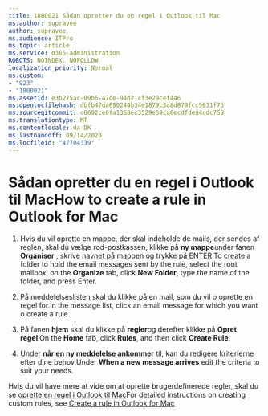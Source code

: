 ```yaml
---
title: 1800021 Sådan opretter du en regel i Outlook til Mac
ms.author: supravee
author: supravee
ms.audience: ITPro
ms.topic: article
ms.service: o365-administration
ROBOTS: NOINDEX, NOFOLLOW
localization_priority: Normal
ms.custom:
- "923"
- "1800021"
ms.assetid: e3b275ac-09b6-47de-94d2-cf3e29cef446
ms.openlocfilehash: dbfb47da690244b34e1879c3d8d879fcc5631f75
ms.sourcegitcommit: c6692ce0fa1358ec3529e59ca0ecdfdea4cdc759
ms.translationtype: MT
ms.contentlocale: da-DK
ms.lasthandoff: 09/14/2020
ms.locfileid: "47704339"
---
```

# <a name="how-to-create-a-rule-in-outlook-for-mac"></a><span data-ttu-id="8e926-102">Sådan opretter du en regel i Outlook til Mac</span><span class="sxs-lookup"><span data-stu-id="8e926-102">How to create a rule in Outlook for Mac</span></span>

1. <span data-ttu-id="8e926-103">Hvis du vil oprette en mappe, der skal indeholde de mails, der sendes af reglen, skal du vælge rod-postkassen, klikke på **ny mappe**under fanen **Organiser** , skrive navnet på mappen og trykke på ENTER.</span><span class="sxs-lookup"><span data-stu-id="8e926-103">To create a folder to hold the email messages sent by the rule, select the root mailbox, on the **Organize** tab, click **New Folder**, type the name of the folder, and press Enter.</span></span>

2. <span data-ttu-id="8e926-104">På meddelelseslisten skal du klikke på en mail, som du vil o oprette en regel for.</span><span class="sxs-lookup"><span data-stu-id="8e926-104">In the message list, click an email message for which you want o create a rule.</span></span>

3. <span data-ttu-id="8e926-105">På fanen **hjem** skal du klikke på **regler**og derefter klikke på **Opret regel**.</span><span class="sxs-lookup"><span data-stu-id="8e926-105">On the **Home** tab, click **Rules**, and then click **Create Rule**.</span></span>

4. <span data-ttu-id="8e926-106">Under **når en ny meddelelse ankommer** til, kan du redigere kriterierne efter dine behov.</span><span class="sxs-lookup"><span data-stu-id="8e926-106">Under **When a new message arrives** edit the criteria to suit your needs.</span></span> 

<span data-ttu-id="8e926-107">Hvis du vil have mere at vide om at oprette brugerdefinerede regler, skal du se [oprette en regel i Outlook til Mac](https://aka.ms/AA1uy0v)</span><span class="sxs-lookup"><span data-stu-id="8e926-107">For detailed instructions on creating custom rules, see [Create a rule in Outlook for Mac](https://aka.ms/AA1uy0v)</span></span>
  